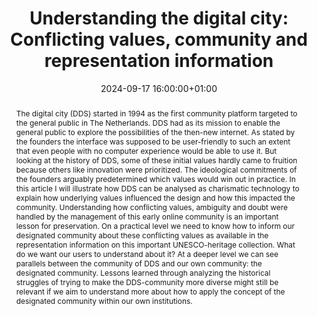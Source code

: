 ---
abstract: 'The digital city (DDS) started in 1994 as the first community platform
  targeted to the general public in The Netherlands. DDS had as its mission to enable
  the general public to explore the possibilities of the then-new internet. As stated
  by the founders the interface was supposed to be user-friendly to such an extent
  that even people with no computer experience would be able to use it. But looking
  at the history of DDS, some of these initial values hardly came to fruition because
  others like innovation were prioritized. The ideological commitments of the founders
  arguably predetermined which values would win out in practice. In this article I
  will illustrate how DDS can be analysed as charismatic technology to explain how
  underlying values influenced the design and how this impacted the community. Understanding
  how conflicting values, ambiguity and doubt were handled by the management of this
  early online community is an important lesson for preservation. On a practical level
  we need to know how to inform our designated community about these conflicting values
  as available in the representation information on this important UNESCO-heritage
  collection. What do we want our users to understand about it? At a deeper level
  we can see parallels between the community of DDS and our own community: the designated
  community. Lessons learned through analyzing the historical struggles of trying
  to make the DDS-community more diverse might still be relevant if we aim to understand
  more about how to apply the concept of the designated community within our own institutions.'
creators:
- Daniel Steinmeier
date: 2024-09-17 16:00:00+01:00
document_url: https://doi.org/10.21428/5676bf2d.a402b310
grand_parent: iPRES
institutions: []
keywords:
- approaches to preservation
- start 2 preserve
landing_page_url: https://ipres2024.pubpub.org/pub/84dbwdby/
language: eng
layout: publication
license: Creative Commons Attribution Share-Alike 4.0 (CC-BY-SA-4.0)
notes_url: https://docs.google.com/document/d/1QaM-23veDJpSDV0c31avxpj7N9yzi82UpA5LXQjgyRM/edit#heading=h.aar4tupij1po
parent: iPRES 2024
publication_type: paper
size: null
slides_url: ''
source_name: iPRES
stream_url: https://www.archief.vlaanderen.be/archief/records/dossiers/5acb210228ce4315ae650812d056a482329eb83ed2dc42398a51505dc153be81/documents/32af20969ae4432e92ec34b4858d646eb0bc0e923d964404a63fd266c97ef4ee
title: 'Understanding the digital city: Conflicting values, community and representation
  information'
year: 2024
---